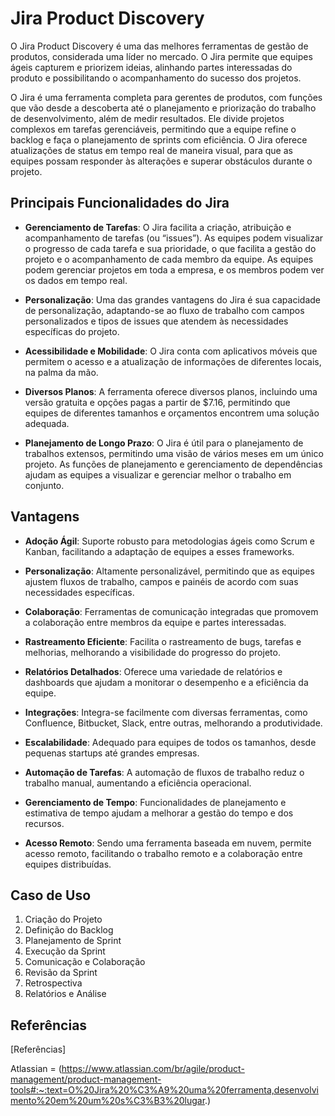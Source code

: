 # Jira Product Discovery

O Jira Product Discovery é uma das melhores ferramentas de gestão de produtos, considerada uma líder no mercado. O Jira permite que equipes ágeis capturem e priorizem ideias, alinhando partes interessadas do produto e possibilitando o acompanhamento do sucesso dos projetos.

O Jira é uma ferramenta completa para gerentes de produtos, com funções que vão desde a descoberta até o planejamento e priorização do trabalho de desenvolvimento, além de medir resultados. Ele divide projetos complexos em tarefas gerenciáveis, permitindo que a equipe refine o backlog e faça o planejamento de sprints com eficiência. O Jira oferece atualizações de status em tempo real de maneira visual, para que as equipes possam responder às alterações e superar obstáculos durante o projeto.

## Principais Funcionalidades do Jira

- **Gerenciamento de Tarefas**: O Jira facilita a criação, atribuição e acompanhamento de tarefas (ou “issues”). As equipes podem visualizar o progresso de cada tarefa e sua prioridade, o que facilita a gestão do projeto e o acompanhamento de cada membro da equipe. As equipes podem gerenciar projetos em toda a empresa, e os membros podem ver os dados em tempo real.

- **Personalização**: Uma das grandes vantagens do Jira é sua capacidade de personalização, adaptando-se ao fluxo de trabalho com campos personalizados e tipos de issues que atendem às necessidades específicas do projeto.

- **Acessibilidade e Mobilidade**: O Jira conta com aplicativos móveis que permitem o acesso e a atualização de informações de diferentes locais, na palma da mão.

- **Diversos Planos**: A ferramenta oferece diversos planos, incluindo uma versão gratuita e opções pagas a partir de $7.16, permitindo que equipes de diferentes tamanhos e orçamentos encontrem uma solução adequada.

- **Planejamento de Longo Prazo**: O Jira é útil para o planejamento de trabalhos extensos, permitindo uma visão de vários meses em um único projeto. As funções de planejamento e gerenciamento de dependências ajudam as equipes a visualizar e gerenciar melhor o trabalho em conjunto.

## Vantagens

- **Adoção Ágil**: Suporte robusto para metodologias ágeis como Scrum e Kanban, facilitando a adaptação de equipes a esses frameworks.

- **Personalização**: Altamente personalizável, permitindo que as equipes ajustem fluxos de trabalho, campos e painéis de acordo com suas necessidades específicas.

- **Colaboração**: Ferramentas de comunicação integradas que promovem a colaboração entre membros da equipe e partes interessadas.

- **Rastreamento Eficiente**: Facilita o rastreamento de bugs, tarefas e melhorias, melhorando a visibilidade do progresso do projeto.

- **Relatórios Detalhados**: Oferece uma variedade de relatórios e dashboards que ajudam a monitorar o desempenho e a eficiência da equipe.

- **Integrações**: Integra-se facilmente com diversas ferramentas, como Confluence, Bitbucket, Slack, entre outras, melhorando a produtividade.

- **Escalabilidade**: Adequado para equipes de todos os tamanhos, desde pequenas startups até grandes empresas.

- **Automação de Tarefas**: A automação de fluxos de trabalho reduz o trabalho manual, aumentando a eficiência operacional.

- **Gerenciamento de Tempo**: Funcionalidades de planejamento e estimativa de tempo ajudam a melhorar a gestão do tempo e dos recursos.

- **Acesso Remoto**: Sendo uma ferramenta baseada em nuvem, permite acesso remoto, facilitando o trabalho remoto e a colaboração entre equipes distribuídas.

## Caso de Uso

1. Criação do Projeto
2. Definição do Backlog
3. Planejamento de Sprint
4. Execução da Sprint
5. Comunicação e Colaboração
6. Revisão da Sprint
7. Retrospectiva
8. Relatórios e Análise

## Referências

[Referências]

Atlassian = (https://www.atlassian.com/br/agile/product-management/product-management-tools#:~:text=O%20Jira%20%C3%A9%20uma%20ferramenta,desenvolvimento%20em%20um%20s%C3%B3%20lugar.)
